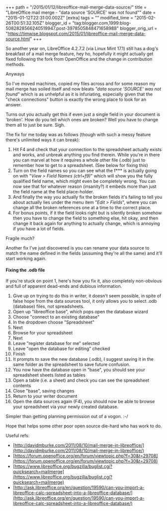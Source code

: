 +++
path = "/2015/01/12/libreoffice-mail-merge-data-source/"
title = "LibreOffice mail merge - \"data source 'SOURCE' was not found\""
date = "2015-01-12T22:31:00.002Z"
[extra]
tags = ""
modified_time = "2015-02-26T00:51:32.105Z"
blogger_id = "tag:blogger.com,1999:blog-5082828566240519947.post-3978505848471658988"
blogger_orig_url = "https://timwise.blogspot.com/2015/01/libreoffice-mail-merge-data-source.html"
+++

So another year on, LibreOffice 4.2.7.2 (via Linux Mint 17.1) still has a dog's breakfast of a mail merge feature, hey ho, hopefully it might actually get fixed following the fork from OpenOffice and the change in contribution methods.  

Anyways  

So I've moved machines, copied my files across and for some reason my mail merge has soiled itself and now bleats _"data source 'SOURCE' was not found"_ which is as unhelpful as it is infuriating, especially given that the "check connections" button is exactly the wrong place to look for an answer.  

Turns out you actually get this if even just a single field in your document is 'broken'. How do you tell which ones are broken? Well you have to change them all to just be sure. Sigh.  

The fix for me today was as follows (though with such a messy feature there's unlimited ways it can break):  

1.  Hit F4 and check that your connection to the spreadsheet actually exists and works, and unbreak anything you find therein. While you're in there you can marvel at how it requires a whole other file (.odb) just to remember how to get to a spreadsheet. (See below for fixing this)
2.  Turn on the field names so you can see what the f*** is actually going on with "_View > Field Names (ctrl+f9)_" which will show you the fully qualified field name, which might even be completely wrong. You can now see that for whatever reason (insanity?) it embeds more than just the field name at the field place-holder.
3.  And finally the way you actually fix the broken fields it's failing to tell you about actually lies under the menu item "_Edit > Fields_", where you can change all the broken references one at a time to the correct place.
4.  For bonus points, if it the field looks right but is silently broken somehow then you have to change the field to something else, hit okay, and then change it back again for anything to actually change, which is annoying if you have a lot of fields.

Fragile much?  

Another fix I've just discovered is you can rename your data source to match the name defined in the fields (assuming they're all the same) and it'll start working again.  

#### Fixing the .odb file

If you're stuck on point 1, here's how you fix it, also completely non-obvious and full of apparent dead-ends and dubious information.  

1.  Give up on trying to do this in writer, it doesn't seem possible, in spite of false hope from the data sources tool, it only allows you to select .odb (database) files, not spreadsheets.
2.  Open up "libreoffice base", which pops open the database wizard
3.  Choose "connect to an existing database"
4.  In the dropdown choose "Spreadsheet"
5.  Next
6.  Browse for your spreadsheet
7.  Next
8.  Leave "register database for me" selected
9.  Leave "open the database for editing" checked
10.  Finish
11.  It prompts to save the new database (.odb), I suggest saving it in the same folder as the spreadsheet to save future confusion.
12.  You now have the database open in "base", you should see your spreadsheet sheets listed as tables
13.  Open a table (i.e. a sheet) and check you can see the spreadsheet contents
14.  Close "base", saving changes
15.  Return to your writer document
16.  Open the data sources again (F4), you should now be able to browse your spreadsheet via your newly created database.

Simpler than getting planning permission out of a vogon. :-/  

Hope that helps some other poor open source die-hard who has work to do.  

Useful refs:  

*   [http://davidmburke.com/2011/08/10/mail-merge-in-libreoffice/](http://davidmburke.com/2011/08/10/mail-merge-in-libreoffice/)
*   [https://forum.openoffice.org/en/forum/viewtopic.php?f=30&t=29708](https://forum.openoffice.org/en/forum/viewtopic.php?f=30&t=29708)
*   [https://www.libreoffice.org/bugzilla/buglist.cgi?quicksearch=mailmerge](https://www.libreoffice.org/bugzilla/buglist.cgi?quicksearch=mailmerge)
*   [http://ask.libreoffice.org/en/question/19590/can-you-import-a-libreoffice-calc-spreadsheet-into-a-libreoffice-database/](http://ask.libreoffice.org/en/question/19590/can-you-import-a-libreoffice-calc-spreadsheet-into-a-libreoffice-database/)
